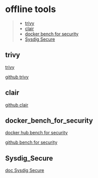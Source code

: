 # offline tools

> - [ trivy](#trivy)
> - [ clair](#clair)
> - [ docker bench for security ](#docker_bench_for_security)
> - [ Sysdig Secure ](#Sysdig_Secure)



## trivy

[ trivy ](https://trivy.dev/latest/)

[ github trivy ](https://github.com/aquasecurity/trivy/releases/tag/v0.63.0)








## clair

[ github clair ](https://github.com/quay/clair)








## docker_bench_for_security

[ docker hub bench for security ](https://hub.docker.com/r/docker/docker-bench-security)

[ github bench for security ](https://github.com/docker/docker-bench-security)










## Sysdig_Secure

[ doc Sysdig Secure ](https://docs.sysdig.com/en/docs/sysdig-secure/)



